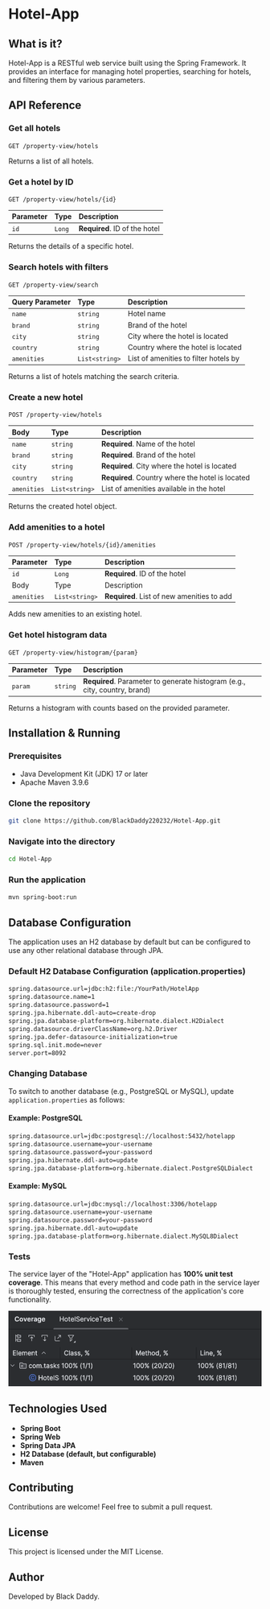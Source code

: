# Hotel-App

## What is it?
Hotel-App is a RESTful web service built using the Spring Framework. It provides an interface for managing hotel properties, searching for hotels, and filtering them by various parameters.

## API Reference

### Get all hotels
```http
GET /property-view/hotels
```
Returns a list of all hotels.

### Get a hotel by ID
```http
GET /property-view/hotels/{id}
```
| Parameter | Type     | Description                |
| :-------- | :------- | :------------------------- |
| `id` | `Long` | **Required**. ID of the hotel |

Returns the details of a specific hotel.

### Search hotels with filters
```http
GET /property-view/search
```
| Query Parameter | Type     | Description                |
| :-------- | :------- | :------------------------- |
| `name` | `string` | Hotel name |
| `brand` | `string` | Brand of the hotel |
| `city` | `string` | City where the hotel is located |
| `country` | `string` | Country where the hotel is located |
| `amenities` | `List<string>` | List of amenities to filter hotels by |

Returns a list of hotels matching the search criteria.

### Create a new hotel
```http
POST /property-view/hotels
```
| Body | Type     | Description                |
| :-------- | :------- | :------------------------- |
| `name` | `string` | **Required**. Name of the hotel |
| `brand` | `string` | **Required**. Brand of the hotel |
| `city` | `string` | **Required**. City where the hotel is located |
| `country` | `string` | **Required**. Country where the hotel is located |
| `amenities` | `List<string>` | List of amenities available in the hotel |

Returns the created hotel object.

### Add amenities to a hotel
```http
POST /property-view/hotels/{id}/amenities
```
| Parameter | Type     | Description                |
| :-------- | :------- | :------------------------- |
| `id` | `Long` | **Required**. ID of the hotel |
| Body | Type     | Description                |
| `amenities` | `List<string>` | **Required**. List of new amenities to add |

Adds new amenities to an existing hotel.

### Get hotel histogram data
```http
GET /property-view/histogram/{param}
```
| Parameter | Type     | Description                |
| :-------- | :------- | :------------------------- |
| `param` | `string` | **Required**. Parameter to generate histogram (e.g., city, country, brand) |

Returns a histogram with counts based on the provided parameter.

## Installation & Running

### Prerequisites
- Java Development Kit (JDK) 17 or later
- Apache Maven 3.9.6

### Clone the repository
```bash
git clone https://github.com/BlackDaddy220232/Hotel-App.git
```

### Navigate into the directory
```bash
cd Hotel-App
```

### Run the application
```bash
mvn spring-boot:run
```

## Database Configuration

The application uses an H2 database by default but can be configured to use any other relational database through JPA.

### Default H2 Database Configuration (application.properties)
```
spring.datasource.url=jdbc:h2:file:/YourPath/HotelApp
spring.datasource.name=1
spring.datasource.password=1
spring.jpa.hibernate.ddl-auto=create-drop
spring.jpa.database-platform=org.hibernate.dialect.H2Dialect
spring.datasource.driverClassName=org.h2.Driver
spring.jpa.defer-datasource-initialization=true
spring.sql.init.mode=never
server.port=8092
```

### Changing Database
To switch to another database (e.g., PostgreSQL or MySQL), update `application.properties` as follows:

#### Example: PostgreSQL
```
spring.datasource.url=jdbc:postgresql://localhost:5432/hotelapp
spring.datasource.username=your-username
spring.datasource.password=your-password
spring.jpa.hibernate.ddl-auto=update
spring.jpa.database-platform=org.hibernate.dialect.PostgreSQLDialect
```

#### Example: MySQL
```
spring.datasource.url=jdbc:mysql://localhost:3306/hotelapp
spring.datasource.username=your-username
spring.datasource.password=your-password
spring.jpa.hibernate.ddl-auto=update
spring.jpa.database-platform=org.hibernate.dialect.MySQL8Dialect
```
### Tests
The service layer of the "Hotel-App" application has **100% unit test coverage**. This means that every method and code path in the service layer is thoroughly tested, ensuring the correctness of the application's core functionality.

![Test Coverage](testCoverage.png)
## Technologies Used
- **Spring Boot**
- **Spring Web**
- **Spring Data JPA**
- **H2 Database (default, but configurable)**
- **Maven**

## Contributing
Contributions are welcome! Feel free to submit a pull request.

## License
This project is licensed under the MIT License.

## Author
Developed by Black Daddy.

